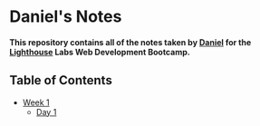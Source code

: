 # Daniel's Notes
#### This repository contains all of the notes taken by [Daniel](https://github.com/n1dddd) for the [Lighthouse](https://www.lighthouselabs.ca/) Labs Web Development Bootcamp.
## Table of Contents
* [Week 1](/Week_1)
  * [Day 1](/Week_1/Day_1)